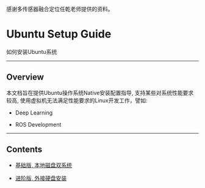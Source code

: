感谢多传感器融合定位任乾老师提供的资料。

# Ubuntu Setup Guide

如何安装Ubuntu系统

---

## Overview

本文档旨在提供Ubuntu操作系统Native安装配置指导, 支持某些对系统性能要求较高, 使用虚拟机无法满足性能要求的Linux开发工作，譬如:

* Deep Learning

* ROS Development

---

## Contents

* [基础版, 本地磁盘双系统](doc/ubuntu-windows/Ubuntu双系统.pdf)

* [进阶版, 外接硬盘安装](doc/external-disk/README.md)
